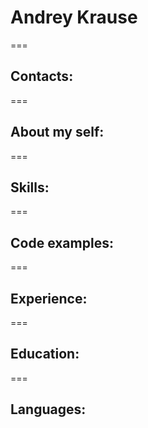 # Andrey Krause
===
## Contacts:
===
## About my self:
===
## Skills:
===
## Code examples:
===
## Experience:
===
## Education:
===
## Languages: